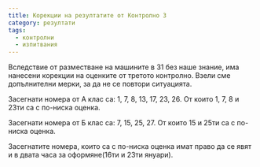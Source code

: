 ```yaml
---
title: Корекции на резултатите от Контролно 3
category: резултати
tags:
  - контролни
  - изпитвания
---
```


Вследствие от разместване на машините в 31 без наше знание, има нанесени корекции на
оценките от третото контролно. Взели сме допълнителни мерки, за да не се повтори ситуацията.

Засегнати номера от А клас са: 1, 7, 8, 13, 17, 23, 26. От които 1, 7, 8 и 23ти са с по-ниска оценка.

Засегнати номера от Б клас са: 7, 15, 25, 27. От които 15 и 25ти са с по-ниска оценка.

Засегнатите номера, които са с по-ниска оценка имат право да се явят и в двата часа за оформяне(16ти и 23ти януари).

